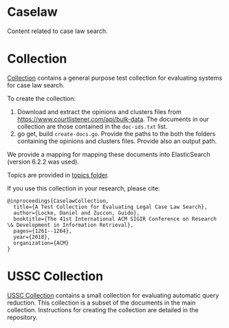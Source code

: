 # Caselaw

Content related to case law search. 

# Collection 
[Collection](collection) contains a general purpose test collection for evaluating systems for case law search. 

To create the collection: 
1. Download and extract the opinions and clusters files from https://www.courtlistener.com/api/bulk-data. The documents in our collection are those contained in the `doc-ids.txt` list. 
2. go get, build `create-docs.go`. Provide the paths to the both the folders containing the opinions and clusters files. Provide also an output path. 

We provide a mapping for mapping these documents into ElasticSearch (version 6.2.2 was used).

Topics are provided in [topics folder](collection/topics/). 

If you use this collection in your research, please cite: 
```
@inproceedings{CaselawCollection,
  title={A Test Collection for Evaluating Legal Case Law Search},
  author={Locke, Daniel and Zuccon, Guido},
  booktitle={The 41st International ACM SIGIR Conference on Research \& Development in Information Retrieval},
  pages={1261--1264},
  year={2018},
  organization={ACM}
}
```

# USSC Collection
[USSC Collection](https://github.com/ielab/ussc-caselaw-collection) contains a small collection for evaluating automatic query reduction. This collection is a subset of the documents in the main collection. Instructions for creating the collection are detailed in the repository.
